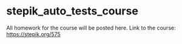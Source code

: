 # stepik_auto_tests_course
All homework for the course will be posted here.
Link to the course: https://stepik.org/575

